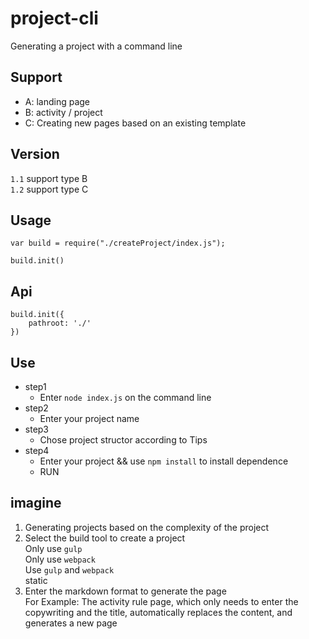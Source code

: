 # project-cli
Generating a project with a command line

## Support
- A: landing page
- B: activity / project
- C: Creating new pages based on an existing template

## Version
`1.1` support type B  
`1.2` support type C    

## Usage
```
var build = require("./createProject/index.js");

build.init()
```

## Api
```
build.init({
    pathroot: './'
})
```

## Use
- step1
    + Enter `node index.js` on the command line
- step2
    + Enter your project name 
- step3
    + Chose project structor according to Tips
- step4
    + Enter your project && use `npm install` to install dependence
    + RUN 

## imagine
1. Generating projects based on the complexity of the project
2. Select the build tool to create a project  
    Only use `gulp`  
    Only use `webpack`  
    Use `gulp` and `webpack`  
    static
3. Enter the markdown format to generate the page  
    For Example: The activity rule page, which only needs to enter the copywriting and the title, automatically replaces the content, and generates a new page





